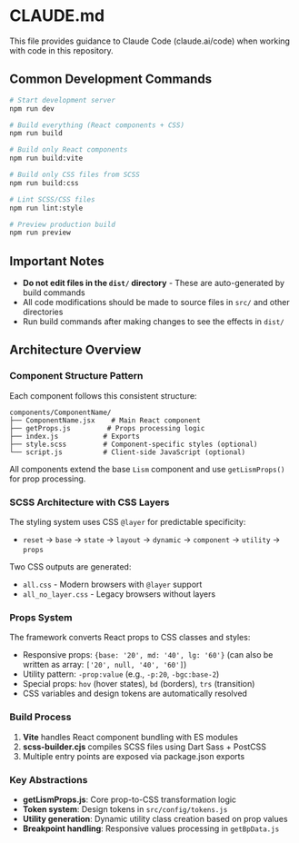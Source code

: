 # CLAUDE.md

This file provides guidance to Claude Code (claude.ai/code) when working with code in this repository.

## Common Development Commands

```bash
# Start development server
npm run dev

# Build everything (React components + CSS)
npm run build

# Build only React components
npm run build:vite

# Build only CSS files from SCSS
npm run build:css

# Lint SCSS/CSS files
npm run lint:style

# Preview production build
npm run preview
```

## Important Notes

- **Do not edit files in the `dist/` directory** - These are auto-generated by build commands
- All code modifications should be made to source files in `src/` and other directories
- Run build commands after making changes to see the effects in `dist/`

## Architecture Overview

### Component Structure Pattern

Each component follows this consistent structure:

```
components/ComponentName/
├── ComponentName.jsx    # Main React component
├── getProps.js         # Props processing logic
├── index.js           # Exports
├── style.scss         # Component-specific styles (optional)
└── script.js          # Client-side JavaScript (optional)
```

All components extend the base `Lism` component and use `getLismProps()` for prop processing.

### SCSS Architecture with CSS Layers

The styling system uses CSS `@layer` for predictable specificity:

- `reset` → `base` → `state` → `layout` → `dynamic` → `component` → `utility` → `props`

Two CSS outputs are generated:

- `all.css` - Modern browsers with `@layer` support
- `all_no_layer.css` - Legacy browsers without layers

### Props System

The framework converts React props to CSS classes and styles:

- Responsive props: `{base: '20', md: '40', lg: '60'}` (can also be written as array: `['20', null, '40', '60']`)
- Utility pattern: `-prop:value` (e.g., `-p:20`, `-bgc:base-2`)
- Special props: `hov` (hover states), `bd` (borders), `trs` (transition)
- CSS variables and design tokens are automatically resolved

### Build Process

1. **Vite** handles React component bundling with ES modules
2. **scss-builder.cjs** compiles SCSS files using Dart Sass + PostCSS
3. Multiple entry points are exposed via package.json exports

### Key Abstractions

- **getLismProps.js**: Core prop-to-CSS transformation logic
- **Token system**: Design tokens in `src/config/tokens.js`
- **Utility generation**: Dynamic utility class creation based on prop values
- **Breakpoint handling**: Responsive values processing in `getBpData.js`
